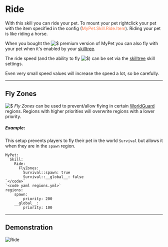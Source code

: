 # Ride

With this skill you can ride your pet.
To mount your pet  rightclick your pet with the item specified in the config (<font color="Coral">MyPet.Skill.Ride.Item</font>).
Riding your pet is like riding a horse.

When you bought the ![$](/wiki/images/premium.gif) premium version of MyPet you can also fly with your pet when it's enabled by your [skilltree](skilltrees).

The ride speed (and the ability to fly ![$](/wiki/images/premium.gif)) can be set via the [skilltree](skilltrees) skill settings.

Even very small speed values will increase the speed a lot, so be carefully.

----

## Fly Zones

![$](/wiki/images/premium.gif) *Fly Zones* can be used to prevent/allow flying in certain [WorldGuard](http://dev.bukkit.org/bukkit-plugins/worldguard/) regions. Regions with higher priorities will overwrite regions with a lower priority.
##### Example:

This setup prevents players to fly their pet in the world `Survival` but allows it when they are in the `spawn` region.
~~~
MyPet:
  Skill:
    Ride:
      FlyZones:
        Survival::spawn: true
        Survival::__global__: false
`</code>`
`<code yaml regions.yml>`
regions:
    spawn:
        priority: 200
    __global__:
        priority: 100
~~~

----

## Demonstration

![Ride](/wiki/images/skills/ride.gif)